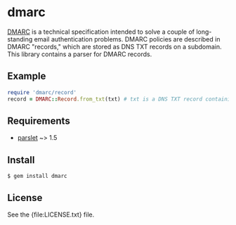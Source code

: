 dmarc
=====

[DMARC] is a technical specification intended to solve a couple of long-standing
email authentication problems. DMARC policies are described in DMARC "records," 
which are stored as DNS TXT records on a subdomain. This library contains a
parser for DMARC records.

Example
-------

```ruby
require 'dmarc/record'
record = DMARC::Record.from_txt(txt) # txt is a DNS TXT record containing the DMARC policy
```

Requirements
------------

* [parslet] ~> 1.5

Install
-------

    $ gem install dmarc

License
-------

See the {file:LICENSE.txt} file.

[DMARC]: http://tools.ietf.org/html/draft-kucherawy-dmarc-base-02
[parslet]: http://kschiess.github.io/parslet/

